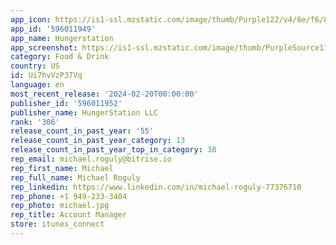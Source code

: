 ```yaml
---
app_icon: https://is1-ssl.mzstatic.com/image/thumb/Purple122/v4/8e/f6/85/8ef68567-f389-c36b-3236-45c9f25c73e1/AppIcon-0-0-1x_U007emarketing-0-10-0-sRGB-0-85-220.png/1024x1024bb.png
app_id: '596011949'
app_name: Hungerstation
app_screenshot: https://is1-ssl.mzstatic.com/image/thumb/PurpleSource116/v4/40/7a/0b/407a0bf0-4f65-cc0a-b368-84ec25d55da1/9cd2fc1d-ca1e-4b0d-a98e-fd70b847256e_EN_Apple_Screen_1284x2778_1.png/1284x2778bb.png
category: Food & Drink
country: US
id: Ui7hvVzP37Vq
language: en
most_recent_release: '2024-02-20T00:00:00'
publisher_id: '596011952'
publisher_name: HungerStation LLC
rank: '306'
release_count_in_past_year: '55'
release_count_in_past_year_category: 13
release_count_in_past_year_top_in_category: 38
rep_email: michael.roguly@bitrise.io
rep_first_name: Michael
rep_full_name: Michael Roguly
rep_linkedin: https://www.linkedin.com/in/michael-roguly-77376710
rep_phone: +1 949-233-3404
rep_photo: michael.jpg
rep_title: Account Manager
store: itunes_connect
---
```

